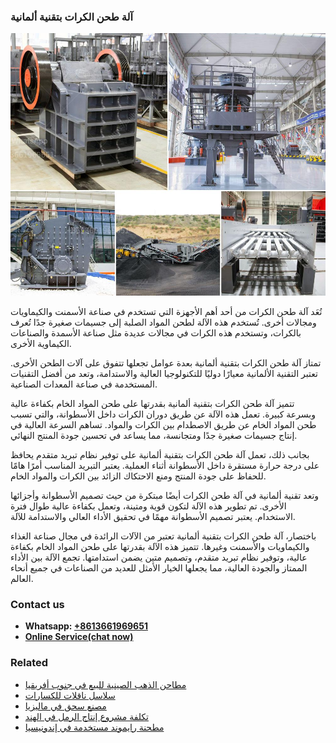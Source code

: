 <h3>آلة طحن الكرات بتقنية ألمانية</h3><img src='1701746329.jpg' alt=''><p>تُعَد آلة طحن الكرات من أحد أهم الأجهزة التي تستخدم في صناعة الأسمنت والكيماويات ومجالات أخرى. تُستخدم هذه الآلة لطحن المواد الصلبة إلى جسيمات صغيرة جدًا تُعرف بالكرات، وتستخدم هذه الكرات في مجالات عديدة مثل صناعة الأسمدة والصناعات الكيماوية الأخرى.</p><p>تمتاز آلة طحن الكرات بتقنية ألمانية بعدة عوامل تجعلها تتفوق على آلات الطحن الأخرى. تعتبر التقنية الألمانية معيارًا دوليًا للتكنولوجيا العالية والاستدامة، وتعد من أفضل التقنيات المستخدمة في صناعة المعدات الصناعية.</p><p>تتميز آلة طحن الكرات بتقنية ألمانية بقدرتها على طحن المواد الخام بكفاءة عالية وبسرعة كبيرة. تعمل هذه الآلة عن طريق دوران الكرات داخل الأسطوانة، والتي تسبب طحن المواد الخام عن طريق الاصطدام بين الكرات والمواد. تساهم السرعة العالية في إنتاج جسيمات صغيرة جدًا ومتجانسة، مما يساعد في تحسين جودة المنتج النهائي.</p><p>بجانب ذلك، تعمل آلة طحن الكرات بتقنية ألمانية على توفير نظام تبريد متقدم يحافظ على درجة حرارة مستقرة داخل الأسطوانة أثناء العملية. يعتبر التبريد المناسب أمرًا هامًا للحفاظ على جودة المنتج ومنع الاحتكاك الزائد بين الكرات والمواد الخام.</p><p>وتعد تقنية ألمانية في آلة طحن الكرات أيضًا مبتكرة من حيث تصميم الأسطوانة وأجزائها الأخرى. تم تطوير هذه الآلة لتكون قوية ومتينة، وتعمل بكفاءة عالية طوال فترة الاستخدام. يعتبر تصميم الأسطوانة مهمًا في تحقيق الأداء العالي والاستدامة للآلة.</p><p>باختصار، آلة طحن الكرات بتقنية ألمانية تعتبر من الآلات الرائدة في مجال صناعة الغذاء والكيماويات والأسمنت وغيرها. تتميز هذه الآلة بقدرتها على طحن المواد الخام بكفاءة عالية، وتوفير نظام تبريد متقدم، وتصميم متين يضمن استدامتها. تجمع الآلة بين الأداء الممتاز والجودة العالية، مما يجعلها الخيار الأمثل للعديد من الصناعات في جميع أنحاء العالم.</p><h3>Contact us</h3><ul><li><strong>Whatsapp:&nbsp;<a href="https://wa.me/8613661969651">+8613661969651</a></strong></li><li><a href="https://swt.shibang-china.com/?git&amp;zhl&amp;آلة طحن الكرات بتقنية ألمانية"><strong>Online Service(chat now)</strong></a></li></ul><h3>Related</h3><ul><li><a href='مطاحن الذهب الصينية للبيع في جنوب أفريقيا.md'>مطاحن الذهب الصينية للبيع في جنوب أفريقيا</a></li><li><a href='سلاسل ناقلات للكسارات.md'>سلاسل ناقلات للكسارات</a></li><li><a href='مصنع سحق في ماليزيا.md'>مصنع سحق في ماليزيا</a></li><li><a href='تكلفة مشروع إنتاج الرمل في الهند.md'>تكلفة مشروع إنتاج الرمل في الهند</a></li><li><a href='مطحنة رايموند مستخدمة في إندونيسيا.md'>مطحنة رايموند مستخدمة في إندونيسيا</a></li></ul>
